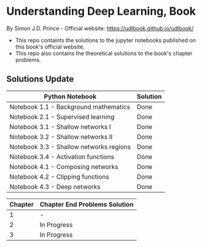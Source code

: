# Understanding Deep Learning, Book
By Simon J.D. Prince - Official website: https://udlbook.github.io/udlbook/

- This repo containts the solutions to the jupyter notebooks published on this book's official website.
- This repo also contains the theoretical solutions to the book's chapter problems.

## Solutions Update
|Python Notebook|Solution |
|-|-|
|Notebook 1.1 - Background mathematics|Done|
|Notebook 2.1 - Supervised learning|Done|
|Notebook 3.1 - Shallow networks I|Done|
|Notebook 3.2 - Shallow networks II|Done|
|Notebook 3.3 - Shallow networks regions|Done|
|Notebook 3.4 - Activation functions|Done|
|Notebook 4.1 - Composing networks|Done|
|Notebook 4.2 - Clipping functions|Done|
|Notebook 4.3 - Deep networks|Done|

|Chapter|Chapter End Problems Solution |
|-|-|
|1|-|
|2|In Progress|
|3|In Progress|
